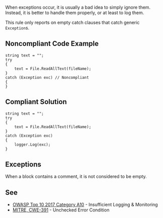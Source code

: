 
When exceptions occur, it is usually a bad idea to simply ignore them. Instead, it is better to handle them properly, or at least to log them.

This rule only reports on empty catch clauses that catch generic `Exception`s.

## Noncompliant Code Example


    string text = "";
    try
    {
        text = File.ReadAllText(fileName);
    }
    catch (Exception exc) // Noncompliant
    {
    }


## Compliant Solution


    string text = "";
    try
    {
        text = File.ReadAllText(fileName);
    }
    catch (Exception exc)
    {
        logger.Log(exc);
    }


## Exceptions

When a block contains a comment, it is not considered to be empty.

## See

- [OWASP Top 10 2017 Category A10](https://owasp.org/www-project-top-ten/2017/A10_2017-Insufficient_Logging%2526Monitoring) -
  Insufficient Logging & Monitoring
- [MITRE, CWE-391](http://cwe.mitre.org/data/definitions/391.html) - Unchecked Error Condition

